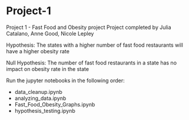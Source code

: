 # Project-1
Project 1 - Fast Food and Obesity project 
Project completed by Julia Catalano, Anne Good, Nicole Lepley


Hypothesis: The states with a higher number of fast food restaurants will have a higher obesity rate 

Null Hypothesis:  The number of fast food restaurants in a state has no impact on obesity rate in the state 


Run the jupyter notebooks in the following order: 
- data_cleanup.ipynb
- analyzing_data.ipynb
- Fast_Food_Obesity_Graphs.ipynb
- hypothesis_testing.ipynb
